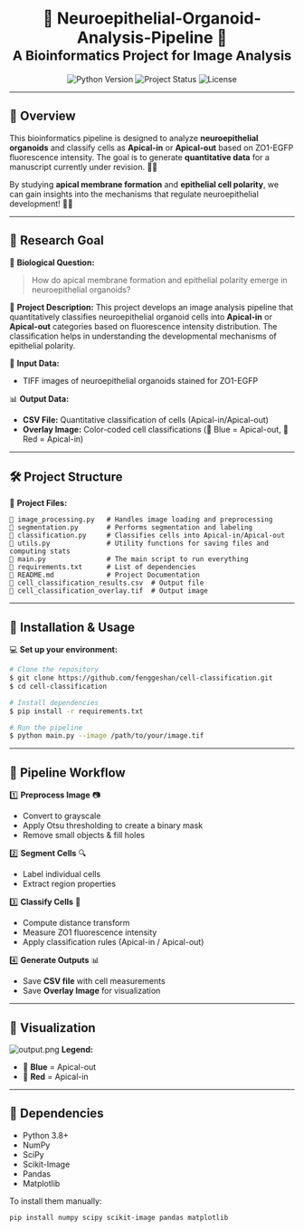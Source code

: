 <h1 align="center">
  🎀 Neuroepithelial-Organoid-Analysis-Pipeline 🎀<br>
  <sub>A Bioinformatics Project for Image Analysis</sub>
</h1>

<p align="center">
  <img src="https://img.shields.io/badge/Python-3.8%2B-pink" alt="Python Version">
  <img src="https://img.shields.io/badge/Status-Active-pink" alt="Project Status">
  <img src="https://img.shields.io/badge/License-MIT-pink" alt="License">
</p>

---

## 🌸 Overview

This bioinformatics pipeline is designed to analyze **neuroepithelial organoids** and classify cells as **Apical-in** or **Apical-out** based on ZO1-EGFP fluorescence intensity. The goal is to generate **quantitative data** for a manuscript currently under revision. 🧫✨

By studying **apical membrane formation** and **epithelial cell polarity**, we can gain insights into the mechanisms that regulate neuroepithelial development! 🧠🔬

---

## 🎯 Research Goal

🧬 **Biological Question:**
> How do apical membrane formation and epithelial polarity emerge in neuroepithelial organoids?

📜 **Project Description:**
This project develops an image analysis pipeline that quantitatively classifies neuroepithelial organoid cells into **Apical-in** or **Apical-out** categories based on fluorescence intensity distribution. The classification helps in understanding the developmental mechanisms of epithelial polarity.

📸 **Input Data:**
- TIFF images of neuroepithelial organoids stained for ZO1-EGFP

📊 **Output Data:**
- **CSV File:** Quantitative classification of cells (Apical-in/Apical-out)
- **Overlay Image:** Color-coded cell classifications (🔵 Blue = Apical-out, 🔴 Red = Apical-in)

---

## 🛠️ Project Structure

📂 **Project Files:**
```
📜 image_processing.py   # Handles image loading and preprocessing
📜 segmentation.py       # Performs segmentation and labeling
📜 classification.py     # Classifies cells into Apical-in/Apical-out
📜 utils.py              # Utility functions for saving files and computing stats
📜 main.py               # The main script to run everything
📜 requirements.txt      # List of dependencies
📜 README.md             # Project Documentation
📜 cell_classification_results.csv  # Output file
📜 cell_classification_overlay.tif  # Output image
```

---

## 🔧 Installation & Usage

💻 **Set up your environment:**
```sh
# Clone the repository
$ git clone https://github.com/fenggeshan/cell-classification.git
$ cd cell-classification

# Install dependencies
$ pip install -r requirements.txt

# Run the pipeline
$ python main.py --image /path/to/your/image.tif
```

---

## 📌 Pipeline Workflow

1️⃣ **Preprocess Image** 📷
   - Convert to grayscale
   - Apply Otsu thresholding to create a binary mask
   - Remove small objects & fill holes

2️⃣ **Segment Cells** 🔍
   - Label individual cells
   - Extract region properties

3️⃣ **Classify Cells** 🎨
   - Compute distance transform
   - Measure ZO1 fluorescence intensity
   - Apply classification rules (Apical-in / Apical-out)

4️⃣ **Generate Outputs** 📊
   - Save **CSV file** with cell measurements
   - Save **Overlay Image** for visualization

---

## 💖 Visualization
![output.png](image/output.png)
**Legend:**
- 🔵 **Blue** = Apical-out
- 🔴 **Red** = Apical-in

---

## 📌 Dependencies

- Python 3.8+
- NumPy
- SciPy
- Scikit-Image
- Pandas
- Matplotlib

To install them manually:
```sh
pip install numpy scipy scikit-image pandas matplotlib
```
